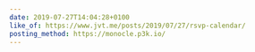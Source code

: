 ```yaml
---
date: 2019-07-27T14:04:28+0100
like_of: https://www.jvt.me/posts/2019/07/27/rsvp-calendar/
posting_method: https://monocle.p3k.io/
---
```

